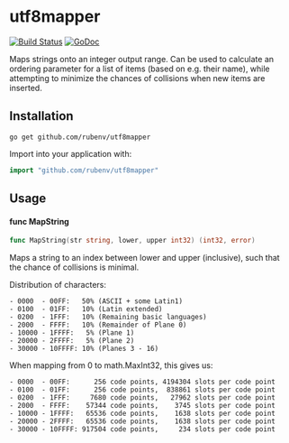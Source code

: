 # utf8mapper

[![Build Status](https://travis-ci.org/rubenv/utf8mapper.svg?branch=master)](https://travis-ci.org/rubenv/utf8mapper) [![GoDoc](https://godoc.org/github.com/rubenv/utf8mapper?status.png)](https://godoc.org/github.com/rubenv/utf8mapper)

Maps strings onto an integer output range. Can be used to calculate an ordering
parameter for a list of items (based on e.g. their name), while attempting to
minimize the chances of collisions when new items are inserted.

## Installation
```
go get github.com/rubenv/utf8mapper
```

Import into your application with:

```go
import "github.com/rubenv/utf8mapper"
```

## Usage

#### func  MapString

```go
func MapString(str string, lower, upper int32) (int32, error)
```
Maps a string to an index between lower and upper (inclusive), such that the
chance of collisions is minimal.

Distribution of characters:

    - 0000  - 00FF:   50% (ASCII + some Latin1)
    - 0100  - 01FF:   10% (Latin extended)
    - 0200  - 1FFF:   10% (Remaining basic languages)
    - 2000  - FFFF:   10% (Remainder of Plane 0)
    - 10000 - 1FFFF:   5% (Plane 1)
    - 20000 - 2FFFF:   5% (Plane 2)
    - 30000 - 10FFFF: 10% (Planes 3 - 16)

When mapping from 0 to math.MaxInt32, this gives us:

    - 0000  - 00FF:      256 code points, 4194304 slots per code point
    - 0100  - 01FF:      256 code points,  838861 slots per code point
    - 0200  - 1FFF:     7680 code points,   27962 slots per code point
    - 2000  - FFFF:    57344 code points,    3745 slots per code point
    - 10000 - 1FFFF:   65536 code points,    1638 slots per code point
    - 20000 - 2FFFF:   65536 code points,    1638 slots per code point
    - 30000 - 10FFFF: 917504 code points,     234 slots per code point
